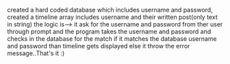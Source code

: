 created a hard coded database which includes username and password,
created a timeline array includes username and their written post(only text in string)
the logic is--> it ask for the username and password from ther user through prompt
and the program takes the username and password and checks in the database for the match
if it matches the database username and password than timeline gets displayed else
it throw the error message..That's it :)
